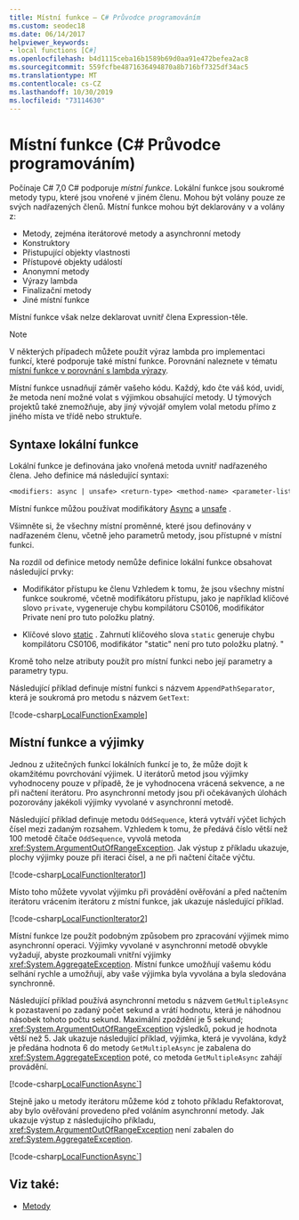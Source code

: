 ```yaml
---
title: Místní funkce – C# Průvodce programováním
ms.custom: seodec18
ms.date: 06/14/2017
helpviewer_keywords:
- local functions [C#]
ms.openlocfilehash: b4d1115ceba16b1589b69d0aa91e472befea2ac8
ms.sourcegitcommit: 559fcfbe4871636494870a8b716bf7325df34ac5
ms.translationtype: MT
ms.contentlocale: cs-CZ
ms.lasthandoff: 10/30/2019
ms.locfileid: "73114630"
---
```

# <a name="local-functions-c-programming-guide"></a>Místní funkce (C# Průvodce programováním)

Počínaje C# 7,0 C# podporuje *místní funkce*. Lokální funkce jsou soukromé metody typu, které jsou vnořené v jiném členu. Mohou být volány pouze ze svých nadřazených členů. Místní funkce mohou být deklarovány v a volány z:

- Metody, zejména iterátorové metody a asynchronní metody
- Konstruktory
- Přistupující objekty vlastnosti
- Přístupové objekty událostí
- Anonymní metody
- Výrazy lambda
- Finalizační metody
- Jiné místní funkce

Místní funkce však nelze deklarovat uvnitř člena Expression-těle.

> [!NOTE]
> V některých případech můžete použít výraz lambda pro implementaci funkcí, které podporuje také místní funkce. Porovnání naleznete v tématu [místní funkce v porovnání s lambda výrazy](../../local-functions-vs-lambdas.md).

Místní funkce usnadňují záměr vašeho kódu. Každý, kdo čte váš kód, uvidí, že metoda není možné volat s výjimkou obsahující metody. U týmových projektů také znemožňuje, aby jiný vývojář omylem volal metodu přímo z jiného místa ve třídě nebo struktuře.
 
## <a name="local-function-syntax"></a>Syntaxe lokální funkce

Lokální funkce je definována jako vnořená metoda uvnitř nadřazeného člena. Jeho definice má následující syntaxi:

```txt
<modifiers: async | unsafe> <return-type> <method-name> <parameter-list>
```

Místní funkce můžou používat modifikátory [Async](../../language-reference/keywords/async.md) a [unsafe](../../language-reference/keywords/unsafe.md) . 

Všimněte si, že všechny místní proměnné, které jsou definovány v nadřazeném členu, včetně jeho parametrů metody, jsou přístupné v místní funkci. 

Na rozdíl od definice metody nemůže definice lokální funkce obsahovat následující prvky:

- Modifikátor přístupu ke členu Vzhledem k tomu, že jsou všechny místní funkce soukromé, včetně modifikátoru přístupu, jako je například klíčové slovo `private`, vygeneruje chybu kompilátoru CS0106, modifikátor Private není pro tuto položku platný.
 
- Klíčové slovo [static](../../language-reference/keywords/static.md) . Zahrnutí klíčového slova `static` generuje chybu kompilátoru CS0106, modifikátor "static" není pro tuto položku platný. "

Kromě toho nelze atributy použít pro místní funkci nebo její parametry a parametry typu. 
 
Následující příklad definuje místní funkci s názvem `AppendPathSeparator`, která je soukromá pro metodu s názvem `GetText`:
   
[!code-csharp[LocalFunctionExample](../../../../samples/snippets/csharp/programming-guide/classes-and-structs/local-functions1.cs)]  
   
## <a name="local-functions-and-exceptions"></a>Místní funkce a výjimky

Jednou z užitečných funkcí lokálních funkcí je to, že může dojít k okamžitému povrchování výjimek. U iterátorů metod jsou výjimky vyhodnoceny pouze v případě, že je vyhodnocena vrácená sekvence, a ne při načtení iterátoru. Pro asynchronní metody jsou při očekávaných úlohách pozorovány jakékoli výjimky vyvolané v asynchronní metodě. 

Následující příklad definuje metodu `OddSequence`, která vytváří výčet lichých čísel mezi zadaným rozsahem. Vzhledem k tomu, že předává číslo větší než 100 metodě čítače `OddSequence`, vyvolá metoda <xref:System.ArgumentOutOfRangeException>. Jak výstup z příkladu ukazuje, plochy výjimky pouze při iteraci čísel, a ne při načtení čítače výčtu.

[!code-csharp[LocalFunctionIterator1](../../../../samples/snippets/csharp/programming-guide/classes-and-structs/local-functions-iterator1.cs)] 

Místo toho můžete vyvolat výjimku při provádění ověřování a před načtením iterátoru vrácením iterátoru z místní funkce, jak ukazuje následující příklad.

[!code-csharp[LocalFunctionIterator2](../../../../samples/snippets/csharp/programming-guide/classes-and-structs/local-functions-iterator2.cs)]

Místní funkce lze použít podobným způsobem pro zpracování výjimek mimo asynchronní operaci. Výjimky vyvolané v asynchronní metodě obvykle vyžadují, abyste prozkoumali vnitřní výjimky <xref:System.AggregateException>. Místní funkce umožňují vašemu kódu selhání rychle a umožňují, aby vaše výjimka byla vyvolána a byla sledována synchronně.

Následující příklad používá asynchronní metodu s názvem `GetMultipleAsync` k pozastavení po zadaný počet sekund a vrátí hodnotu, která je náhodnou násobek tohoto počtu sekund. Maximální zpoždění je 5 sekund; <xref:System.ArgumentOutOfRangeException> výsledků, pokud je hodnota větší než 5. Jak ukazuje následující příklad, výjimka, která je vyvolána, když je předána hodnota 6 do metody `GetMultipleAsync` je zabalena do <xref:System.AggregateException> poté, co metoda `GetMultipleAsync` zahájí provádění.

[!code-csharp[LocalFunctionAsync`](../../../../samples/snippets/csharp/programming-guide/classes-and-structs/local-functions-async1.cs)] 

Stejně jako u metody iterátoru můžeme kód z tohoto příkladu Refaktorovat, aby bylo ověřování provedeno před voláním asynchronní metody. Jak ukazuje výstup z následujícího příkladu, <xref:System.ArgumentOutOfRangeException> není zabalen do <xref:System.AggregateException>.

[!code-csharp[LocalFunctionAsync`](../../../../samples/snippets/csharp/programming-guide/classes-and-structs/local-functions-async2.cs)] 

## <a name="see-also"></a>Viz také:

- [Metody](methods.md)
